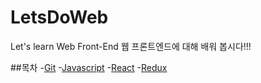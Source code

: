 # LetsDoWeb
Let's learn Web Front-End
웹 프론트엔드에 대해 배워 봅시다!!!


##목차
-[Git](Git/index.md)
-[Javascript](Javascript/index.md)
-[React](React/index.md)
-[Redux](Redux/index.md)
